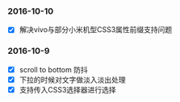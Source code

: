### 2016-10-10
- [x] 解决vivo与部分小米机型CSS3属性前缀支持问题

### 2016-10-9
- [x] scroll to bottom 防抖
- [x] 下拉的时候对文字做淡入淡出处理
- [x] 支持传入CSS3选择器进行选择